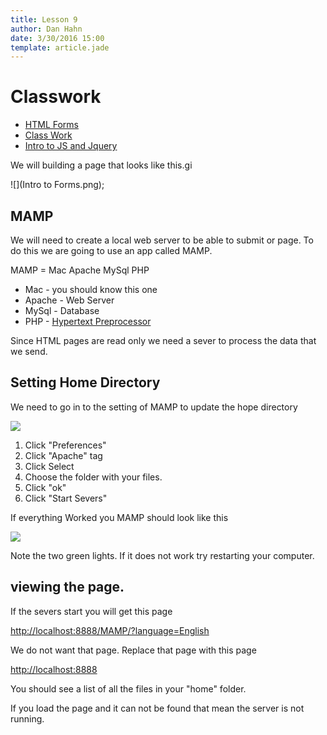 ```yaml
---
title: Lesson 9
author: Dan Hahn
date: 3/30/2016 15:00
template: article.jade
---
```


# Classwork

* [HTML Forms]()
* [Class Work](classwork.html)
* [Intro to JS and Jquery](javascript.html)

We will building a page that looks like this.gi

![](Intro to Forms.png);

<style>
img {
	max-width: 100%;
}
</style>

## MAMP

We will need to create a local web server to be able to submit or page. To do this we are going to use an app called MAMP.

MAMP = Mac Apache MySql PHP

* Mac - you should know this one
* Apache - Web Server
* MySql - Database
* PHP - [Hypertext Preprocessor](http://www.php.net/manual/en/intro-whatis.php)

Since HTML pages are read only we need a sever to process the data that we send.

## Setting Home Directory

We need to go in to the setting of MAMP to update the hope directory

![](php2.png)

1. Click "Preferences"
2. Click "Apache" tag
3. Click Select
4. Choose the folder with your files.
5. Click "ok"
6. Click "Start Severs"

If everything Worked you MAMP should look like this

![](php1.png)

Note the two green lights.  If it does not work try restarting your computer.

## viewing the page.

If the severs start you will get this page

[http://localhost:8888/MAMP/?language=English](http://localhost:8888/MAMP/?language=English)

We do not want that page.  Replace that page with this page

[http://localhost:8888](http://localhost:8888)

You should see a list of all the files in your "home" folder.

If you load the page and it can not be found that mean the server is not running.
